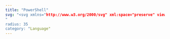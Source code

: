 ```yaml
---
title: "PowerShell"
svg: "<svg xmlns="http://www.w3.org/2000/svg" xml:space="preserve" viewBox="0 0 128 128"><linearGradient id="a" x1="96.306" x2="25.454" y1="35.144" y2="98.431" gradientTransform="matrix(1 0 0 -1 0 128)" gradientUnits="userSpaceOnUse"><stop offset="0" stop-color="#a9c8ff"/><stop offset="1" stop-color="#c7e6ff"/></linearGradient><path fill="url(#a)" fill-rule="evenodd" d="M7.2 110.5c-1.7 0-3.1-.7-4.1-1.9-1-1.2-1.3-2.9-.9-4.6l18.6-80.5c.8-3.4 4-6 7.4-6h92.6c1.7 0 3.1.7 4.1 1.9 1 1.2 1.3 2.9.9 4.6l-18.6 80.5c-.8 3.4-4 6-7.4 6H7.2z" clip-rule="evenodd" opacity=".8"/><linearGradient id="b" x1="25.336" x2="94.569" y1="98.33" y2="36.847" gradientTransform="matrix(1 0 0 -1 0 128)" gradientUnits="userSpaceOnUse"><stop offset="0" stop-color="#2d4664"/><stop offset=".169" stop-color="#29405b"/><stop offset=".445" stop-color="#1e2f43"/><stop offset=".79" stop-color="#0c131b"/><stop offset="1"/></linearGradient><path fill="url(#b)" fill-rule="evenodd" d="M120.3 18.5H28.5c-2.9 0-5.7 2.3-6.4 5.2L3.7 104.3c-.7 2.9 1.1 5.2 4 5.2h91.8c2.9 0 5.7-2.3 6.4-5.2l18.4-80.5c.7-2.9-1.1-5.3-4-5.3z" clip-rule="evenodd"/><path fill="#2C5591" fill-rule="evenodd" d="M64.2 88.3h22.3c2.6 0 4.7 2.2 4.7 4.9s-2.1 4.9-4.7 4.9H64.2c-2.6 0-4.7-2.2-4.7-4.9s2.1-4.9 4.7-4.9zM78.7 66.5c-.4.8-1.2 1.6-2.6 2.6L34.6 98.9c-2.3 1.6-5.5 1-7.3-1.4-1.7-2.4-1.3-5.7.9-7.3l37.4-27.1v-.6l-23.5-25c-1.9-2-1.7-5.3.4-7.4 2.2-2 5.5-2 7.4 0l28.2 30c1.7 1.9 1.8 4.5.6 6.4z" clip-rule="evenodd"/><path fill="#FFF" fill-rule="evenodd" d="M77.6 65.5c-.4.8-1.2 1.6-2.6 2.6L33.6 97.9c-2.3 1.6-5.5 1-7.3-1.4-1.7-2.4-1.3-5.7.9-7.3l37.4-27.1v-.6l-23.5-25c-1.9-2-1.7-5.3.4-7.4 2.2-2 5.5-2 7.4 0l28.2 30c1.7 1.8 1.8 4.4.5 6.4zM63.5 87.8h22.3c2.6 0 4.7 2.1 4.7 4.6 0 2.6-2.1 4.6-4.7 4.6H63.5c-2.6 0-4.7-2.1-4.7-4.6 0-2.6 2.1-4.6 4.7-4.6z" clip-rule="evenodd"/></svg>
"
radius: 35
category: "Language"
---
```

